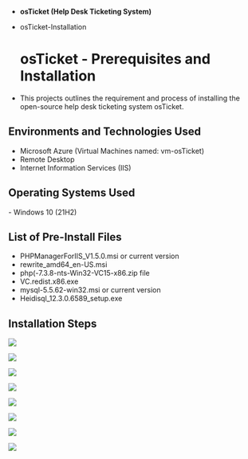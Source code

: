 - <b>osTicket (Help Desk Ticketing System)</b>
- osTicket-Installation

  <h1>osTicket - Prerequisites and Installation</h1>
 - This projects outlines the requirement and process of installing the open-source help desk ticketing system osTicket.<br />


<h2>Environments and Technologies Used</h2>

- Microsoft Azure (Virtual Machines named: vm-osTicket)
- Remote Desktop
- Internet Information Services (IIS)

<h2>Operating Systems Used </h2>
- Windows 10</b> (21H2)

<h2>List of Pre-Install Files</h2>

- PHPManagerForIIS_V1.5.0.msi or current version
- rewrite_amd64_en-US.msi
- php(-7.3.8-nts-Win32-VC15-x86.zip file
- VC.redist.x86.exe
- mysql-5.5.62-win32.msi or current version
- Heidisql_12.3.0.6589_setup.exe
 


<h2>Installation Steps</h2>


<p>
<img src="https://i.imgur.com/WDvuXdL.png"
<p>


<p>
<img src="https://i.imgur.com/iFfu2qW.png"
<p>

<p>
<img src="https://i.imgur.com/V1D7lSk.png"
<p>

<p>
<img src="https://i.imgur.com/K5W0JGl.png"
<p>



<p>
<img src="https://i.imgur.com/URAmZwl.png"
<p>


<p>
<img src="https://i.imgur.com/bZFDVjS.png"
<p>

<p>
<img src="https://i.imgur.com/SEW5VbT.png"
<p>

<p>
<img src="https://i.imgur.com/IoGCHUs.png"
</p>
